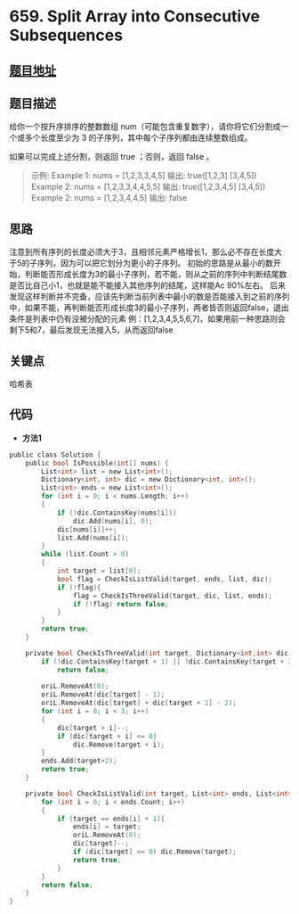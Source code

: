#   659. Split Array into Consecutive Subsequences
  
  
  
##  [题目地址](https://leetcode.com/problems/split-array-into-consecutive-subsequences/ )
  
  
  
##  题目描述
给你一个按升序排序的整数数组 num（可能包含重复数字），请你将它们分割成一个或多个长度至少为 3 的子序列，其中每个子序列都由连续整数组成。

如果可以完成上述分割，则返回 true ；否则，返回 false 。

  
  
>
>示例:
>Example 1:
>nums = [1,2,3,3,4,5]
>输出: true([1,2,3] [3,4,5])
>Example 2:
>nums = [1,2,3,3,4,4,5,5]
>输出: true([1,2,3,4,5] [3,4,5])
>Example 2:
>nums = [1,2,3,4,4,5]
>输出: false

  
##  思路
注意到所有序列的长度必须大于3，且相邻元素严格增长1，那么必不存在长度大于5的子序列，因为可以把它划分为更小的子序列。
初始的思路是从最小的数开始，判断能否形成长度为3的最小子序列，若不能，则从之前的序列中判断结尾数是否比自己小1，也就是能不能接入其他序列的结尾，这样能Ac 90%左右。
后来发现这样判断并不完备，应该先判断当前列表中最小的数是否能接入到之前的序列中，如果不能，再判断能否形成长度3的最小子序列，两者皆否则返回false，退出条件是列表中仍有没被分配的元素
例：[1,2,3,4,5,5,6,7]，如果用前一种思路则会剩下5和7，最后发现无法接入5，从而返回false
  
  
  
##  关键点
哈希表
  
  
##  代码
  
  
* **方法1**
```c
public class Solution {
    public bool IsPossible(int[] nums) {
        List<int> list = new List<int>();
        Dictionary<int, int> dic = new Dictionary<int, int>();
        List<int> ends = new List<int>();
        for (int i = 0; i < nums.Length; i++)
        {
            if (!dic.ContainsKey(nums[i]))
                dic.Add(nums[i], 0);
            dic[nums[i]]++;
            list.Add(nums[i]);
        }
        while (list.Count > 0)
        {
            int target = list[0];
            bool flag = CheckIsListValid(target, ends, list, dic);
            if (!flag){
                flag = CheckIsThreeValid(target, dic, list, ends);
                if (!flag) return false;
            }
        }
        return true;
    }

    private bool CheckIsThreeValid(int target, Dictionary<int,int> dic, List<int> oriL, List<int> ends){
        if (!dic.ContainsKey(target + 1) || !dic.ContainsKey(target + 2))
            return false;
        
        oriL.RemoveAt(0);
        oriL.RemoveAt(dic[target] - 1);
        oriL.RemoveAt(dic[target] + dic[target + 1] - 2);
        for (int i = 0; i < 3; i++)
        {
            dic[target + i]--;
            if (dic[target + i] <= 0)
                dic.Remove(target + i);
        }
        ends.Add(target+2);
        return true;
    }

    private bool CheckIsListValid(int target, List<int> ends, List<int> oriL, Dictionary<int,int> dic){
        for (int i = 0; i < ends.Count; i++)
        {
            if (target == ends[i] + 1){
                ends[i] = target;
                oriL.RemoveAt(0);
                dic[target]--;
                if (dic[target] <= 0) dic.Remove(target);
                return true;
            }
        }
        return false;
    }
}
```

  
  
